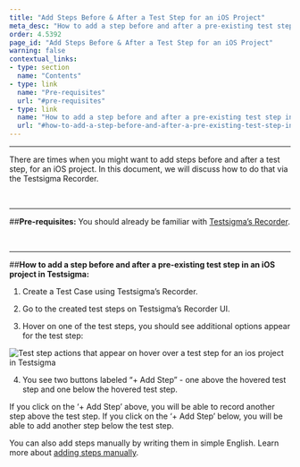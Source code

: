 ```yaml
---
title: "Add Steps Before & After a Test Step for an iOS Project"
meta_desc: "How to add a step before and after a pre-existing test step in an iOS project in Testsigma."
order: 4.5392
page_id: "Add Steps Before & After a Test Step for an iOS Project"
warning: false
contextual_links:
- type: section
  name: "Contents" 
- type: link
  name: "Pre-requisites"
  url: "#pre-requisites"
- type: link
  name: "How to add a step before and after a pre-existing test step in an iOS project in Testsigma"
  url: "#how-to-add-a-step-before-and-after-a-pre-existing-test-step-in-an-ios-project-in-testsigma"
---
```


---
There are times when you might want to add steps before and after a test step, for an iOS project. In this document, we will discuss how to do that via the Testsigma Recorder.

&emsp;

---
##**Pre-requisites:**
You should already be familiar with [Testsigma’s Recorder](https://testsigma.com/docs/test-cases/create-steps-recorder/ios-apps/overview/).

&emsp;

---
##**How to add a step before and after a pre-existing test step in an iOS project in Testsigma:**
1. Create a Test Case using Testsigma’s Recorder. 

2. Go to the created test steps on Testsigma’s Recorder UI.

3. Hover on one of the test steps, you should see additional options appear for the test step:

![Test step actions that appear on hover over a test step for an ios project in Testsigma](https://docs.testsigma.com/images/add-steps-before-after/hover-over-test-step-testsigma-mobile-inspector-ios.png)

4. You see two buttons labeled “+ Add Step” - one above the hovered test step and one below the hovered test step. 


If you click on the ‘+ Add Step’ above, you will be able to record another step above the test step. If you click on the ‘+ Add Step’ below, you will be able to add another step below the test step.


You can also add steps manually by writing them in simple English. Learn more about [adding steps manually](https://testsigma.com/docs/test-cases/create-steps-recorder/ios-apps/add-steps-manually/).

